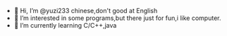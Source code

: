 - 👋 Hi, I’m @yuzi233 chinese,don't good at English
- 👀 I’m interested in some programs,but there just for fun,i like computer.
- 🌱 I’m currently learning C/C++,java

<!---
yuzi233/yuzi233 is a ✨ special ✨ repository because its `README.md` (this file) appears on your GitHub profile.
You can click the Preview link to take a look at your changes.
--->
